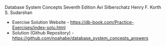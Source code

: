 Database System Concepts
Seventh Edition
Avi Silberschatz
Henry F. Korth
S. Sudarshan

* Exercise Solution Website - https://db-book.com/Practice-Exercises/index-solu.html
* Solution (Github Repository) - https://github.com/noahabe/database_system_concepts_answers